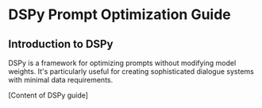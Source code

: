 # DSPy Prompt Optimization Guide

## Introduction to DSPy
DSPy is a framework for optimizing prompts without modifying model weights. It's particularly useful for creating sophisticated dialogue systems with minimal data requirements.

[Content of DSPy guide]